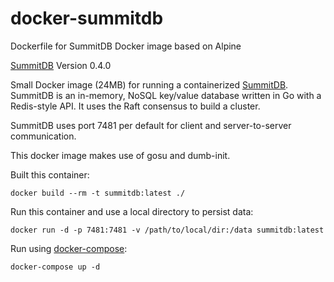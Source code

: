 # docker-summitdb
Dockerfile for SummitDB Docker image based on Alpine

[SummitDB](https://github.com/tidwall/summitdb) Version 0.4.0

Small Docker image (24MB) for running a containerized [SummitDB](https://github.com/tidwall/summitdb).
SummitDB is an in-memory, NoSQL key/value database written in Go with a Redis-style API. It uses the Raft consensus to build a cluster.

SummitDB uses port 7481 per default for client and server-to-server communication.

This docker image makes use of gosu and dumb-init.

Built this container:

```
docker build --rm -t summitdb:latest ./
```

Run this container and use a local directory to persist data:

```
docker run -d -p 7481:7481 -v /path/to/local/dir:/data summitdb:latest
```

Run using [docker-compose](https://github.com/docker/compose):

```
docker-compose up -d
```
